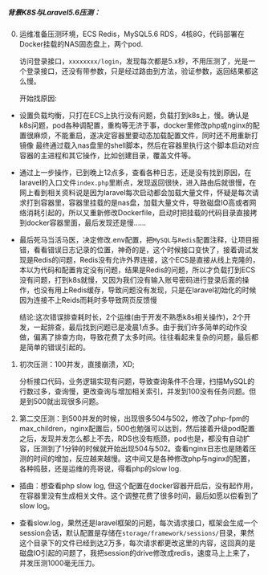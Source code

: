 ##### 背景K8S与Laravel5.6压测：

0. 运维准备压测环境，ECS Redis，MySQL5.6 RDS，4核8G，代码部署在Docker挂载的NAS固态盘上，两个pod.

    访问登录接口，`xxxxxxxx/login`，发现每次都是5.x秒，不用压测了，光是一个登录接口，还没有带参数，只是经过路由到方法，验证参数，返回结果都这么慢。

    开始找原因:
* 设置负载均衡，只打在ECS上执行没有问题，负载打到k8s上，慢。确认是k8s问题，pod各种调配置，重构等无济于事，docker里修改php或nginx的配置很麻烦，不能重启，遂决定容器里要动态加载配置文件，同时还不用重新打镜像
最终通过载入nas盘里的shell脚本，然后在容器里执行这个脚本启动对应容器的主进程和其它操作，比如创建目录，覆盖文件等。

* 通过上一步操作，已到晚上12点多，查看各种日志，还是没有找到原因，在laravel的入口文件`index.php`里断点，发现返回很快，进入路由后就很慢，在网上看到相关资料说是因为laravel每次启动都会加载大量文件，怀疑是每次请求打到容器里，容器里挂载的是nas盘，加载大量文件，导致磁盘IO高或者网络消耗引起的，所以又重新修改Dockerfile，启动时把挂载的代码目录直接拷到docker容器里面，最后发现还是慢......

* 最后死马当活马医，决定修改.env配置，把`MySQL`与`Redis`配置注释，让项目报错，看看错误日志记录的位置，神奇的是，这个时候接口变快了，接着调试发现是Redis的问题，Redis没有允许外界连接，这个ECS是直接从线上克隆的，本以为代码和配置肯定没有问题，结果是Redis的问题，所以才负载打到ECS没有问题，打到k8s就慢，又因为我们没有输入账号密码进行登录后面的操作，也没有用上Redis缓存，导致问题没有发现，只是在laravel初始化的时候因为连接不上Reids而耗时多导致网页反馈慢

    结论:这次错误排查耗时长，2个运维(由于开发不熟悉k8s相关操作)，2个开发，一起排查，最后找到问题已是凌晨1点多。由于我们许多简单的动作没做，偏离了排查方向，导致花费了太多时间。往往看起来复杂的问题，最后都是简单的错误引起的。

1. 初次压测：100并发，直接崩溃，XD;

    分析接口代码，业务逻辑实现有问题，导致查询条件不合理，扫描MySQL的行数过多，查询慢，更改查询与增加相关索引，并发到100没有任务问题。但是到500就出现很多问题。

2. 第二交压测：到500并发的时候，出现很多504与502，修改了php-fpm的max_children，nginx配置后，500也勉强可以达到，然后接着升级pod配置之后，发现并发怎么都上不去，RDS也没有瓶颈，pod也是，都没有自动扩容，压测到了1分钟的时候就开始出现504与502。查看nginx日志也是随着压测的时间的增加，反应越来越慢。这中间又是各种修改php与nginx的配置，各种捣鼓，还是运维的亮哥说，得看php的slow
log.

* 插曲：想查看php slow log, 但这个配置在docker容器开启后，没有起作用，在容器里没有生成相关文件。这个调整花费了很多时间，最后如愿以偿看到了slow
log。

* 查看slow.log，果然还是laravel框架的问题，每次请求接口，框架会生成一个session会话，默认配置是存储在`storage/framework/sessions/`目录，果然这个目录下的文件已经到达2万多，每次请求都更改这里的内容，这回真的是磁盘IO引起的问题了，我把session的drive修改成redis，速度马上上来了，并发压测1000毫无压力。
